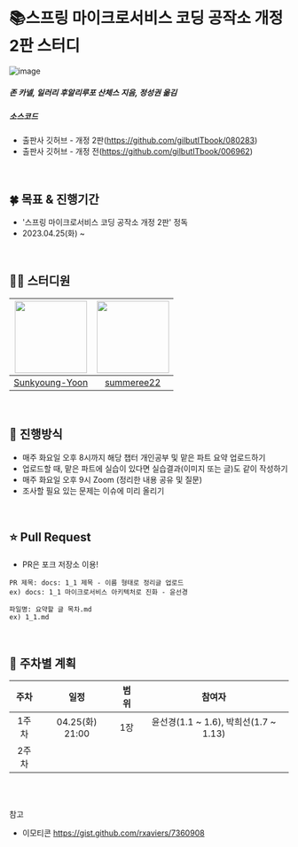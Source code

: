 # :books:스프링 마이크로서비스 코딩 공작소 개정 2판 스터디
![image](https://user-images.githubusercontent.com/97610532/233423892-686895ac-ec1a-464e-a656-e66cf527b836.png)
##### 존 카넬, 일러리 후알리루포 산체스 지음, 정성권 옮김
##### 소스코드
* 출판사 깃허브 - 개정 2판(https://github.com/gilbutITbook/080283)
* 출판사 깃허브 - 개정 전(https://github.com/gilbutITbook/006962)
</br>


## :four_leaf_clover: 목표 & 진행기간
* '스프링 마이크로서비스 코딩 공작소 개정 2판' 정독
* 2023.04.25(화) ~
</br>

## 👨‍💻 스터디원
<!-- 가운데 정렬 -->
|<img src="https://user-images.githubusercontent.com/97610532/233443329-ed401cd0-9792-42b1-b7ff-09ab8081c156.png" width="130px" height="130px">|<img src="https://user-images.githubusercontent.com/97610532/233433569-294d45b3-e4c6-4ce8-a28e-330d9523b383.png" width="130px" height="130px">|
|:---:|:---:|
|[Sunkyoung-Yoon](https://github.com/Sunkyoung-Yoon)|[summeree22](https://github.com/summeree22)|
</br>

## :pushpin: 진행방식
* 매주 화요일 오후 8시까지 해당 챕터 개인공부 및 맡은 파트 요약 업로드하기
* 업로드할 때, 맡은 파트에 실습이 있다면 실습결과(이미지 또는 글)도 같이 작성하기
* 매주 화요일 오후 9시 Zoom (정리한 내용 공유 및 질문)
* 조사할 필요 있는 문제는 이슈에 미리 올리기
</br>

## :star: Pull Request
* PR은 포크 저장소 이용!
```
PR 제목: docs: 1_1 제목 - 이름 형태로 정리글 업로드
ex) docs: 1_1 마이크로서비스 아키텍처로 진화 - 윤선경

파일명: 요약할 글 목차.md
ex) 1_1.md
```
</br>

## :pushpin: 주차별 계획
|주차|일정|범위|참여자|
|:---:|:---:|:---:|:---:|
|1주차|04.25(화) 21:00|1장|윤선경(1.1 ~ 1.6), 박희선(1.7 ~ 1.13)|
|2주차|||
</br>
</br>

참고
* 이모티콘 https://gist.github.com/rxaviers/7360908
